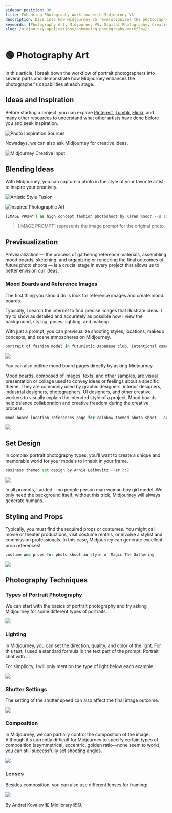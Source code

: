 ```yaml
---
sidebar_position: 30
title: Enhancing Photography Workflow with Midjourney V5
description: Dive into how Midjourney V5 revolutionizes the photography workflow, enhancing creativity and realism in portrait photography.
keywords: [Photography Art, Midjourney V5, Digital Photography, Creative Process, Portrait Photography, Photography Techniques]
slug: /midjourney-applications/enhancing-photography-workflow/
---
```


# 🟢 Photography Art

In this article, I break down the workflow of portrait photographers into several parts and demonstrate how Midjourney enhances the photographer's capabilities at each stage.

## Ideas and Inspiration

Before starting a project, you can explore [Pinterest](https://www.pinterest.com/), [Tumblr](https://www.tumblr.com/), [Flickr](https://www.flickr.com/), and many other resources to understand what other artists have done before you and seek inspiration.

![Photo Inspiration Sources](https://cdn.jsdelivr.net/gh/donttal/imgbed/img/13587d8e05139606d85aadfb92dead72.png)

Nowadays, we can also ask Midjourney for creative ideas.

![Midjourney Creative Input](https://cdn.jsdelivr.net/gh/donttal/imgbed/img/c701c89d99abe73c71cceaddd6363429.png)

## Blending Ideas

With Midjourney, you can capture a photo in the style of your favorite artist to inspire your creativity.

![Artistic Style Fusion](https://cdn.jsdelivr.net/gh/donttal/imgbed/img/13dee431818cbe8bf49488377b6570f2.png)

![Inspired Photographic Art](https://cdn.jsdelivr.net/gh/donttal/imgbed/img/6f34b5ce57a6d99dfaae25021bfe3fcd.png)

```python
[IMAGE PROMPT] as high concept fashion photoshoot by Karen Knoor --s 1000
```

> [IMAGE PROMPT] represents the image prompt for the original photo.

## Previsualization

Previsualization — the process of gathering reference materials, assembling mood boards, sketching, and organizing or rendering the final outcomes of future photo shoots — is a crucial stage in every project that allows us to better envision our ideas.

### Mood Boards and Reference Images

The first thing you should do is look for reference images and create mood boards.

Typically, I search the internet to find precise images that illustrate ideas. I try to show as detailed and accurately as possible how I view the background, styling, poses, lighting, and makeup.

With just a prompt, you can previsualize shooting styles, locations, makeup concepts, and scene atmospheres on Midjourney.

```python
portrait of fashion model in futuristic Japanese club. Intentional camera movement, wild mood
```

![](https://cdn.jsdelivr.net/gh/donttal/imgbed/img/c63bedb74d23c7e5512f61b0d82b0130.png)

You can also outline mood board pages directly by asking Midjourney.

Mood boards, composed of images, texts, and other samples, are visual presentation or collage used to convey ideas or feelings about a specific theme. They are commonly used by graphic designers, interior designers, industrial designers, photographers, UI designers, and other creative workers to visually explain the intended style of a project. Mood boards help balance collaboration and creative freedom during the creative process.

```python
mood board location references page for rainbow themed photo shoot --ar 2:3 --stylize 50
```

![](https://cdn.jsdelivr.net/gh/donttal/imgbed/img/ffae7442153e96837ebafc89973e5861.png)

## Set Design

In complex portrait photography types, you'll want to create a unique and memorable world for your models to inhabit in your frame.

```python
business themed set design by Annie Leibovitz --ar 3:2
```

![](https://cdn.jsdelivr.net/gh/donttal/imgbed/img/22f8aeee0d69085123c3f6fba7a8bc63.png)

In all prompts, I added --no people person man woman boy girl model. We only need the background itself; without this trick, Midjourney will always generate humans.

## Styling and Props

Typically, you must find the required props or costumes. You might call movie or theater productions, visit costume rentals, or involve a stylist and commission professionals. In this case, Midjourney can generate excellent prop references!

```python
costume and props for photo shoot in style of Magic The Gathering
```

![](https://cdn.jsdelivr.net/gh/donttal/imgbed/img/5e2c82e57183ede537abc956ca6fa7dd.png)

## Photography Techniques

### Types of Portrait Photography

We can start with the basics of portrait photography and try asking Midjourney for some different types of portraits.

![](https://cdn.jsdelivr.net/gh/donttal/imgbed/img/9e61c687d0d363d92c7a9df208fd5822.png)

### Lighting

In Midjourney, you can set the direction, quality, and color of the light. For this test, I used a standard formula in the text part of the prompt: Portrait shot with ...

For simplicity, I will only mention the type of light below each example.

![](https://cdn.jsdelivr.net/gh/donttal/imgbed/img/9e542a73860c6c5dbe04c614618cd517.png)

### Shutter Settings

The setting of the shutter speed can also affect the final image outcome.

![](https://cdn.jsdelivr.net/gh/donttal/imgbed/img/4312d0af3d5e1bf4b4ec5b8820ff4aa2.png)

### Composition

In Midjourney, we can partially control the composition of the image. Although it's currently difficult for Midjourney to specify certain types of composition (asymmetrical, eccentric, golden ratio—none seem to work), you can still successfully set shooting angles.

![](https://cdn.jsdelivr.net/gh/donttal/imgbed/img/e6bff1eed2026b4f85cfed270f499f5c.png)

### Lenses

Besides composition, you can also use different lenses for framing:

![](https://cdn.jsdelivr.net/gh/donttal/imgbed/img/f192c67235ea2a1d395aa7614105aaa2.png)

By Andrei Kovalev 和 Midlibrary 团队